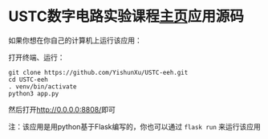 # USTC数字电路实验课程<a href="http://47.102.104.171:8808" target="_blank">主页</a>应用源码

如果你想在你自己的计算机上运行该应用：

打开终端、运行：

```
git clone https://github.com/YishunXu/USTC-eeh.git
cd USTC-eeh
. venv/bin/activate
python3 app.py
```

然后打开<http://0.0.0.0:8808/>即可

注：该应用是用python基于Flask编写的，你也可以通过
`flask run`
来运行该应用